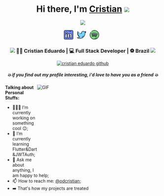 <div align="center">
   <h1>Hi there, I'm <a href="https://hemant.codes">Cristian</a> <img src="https://media.giphy.com/media/hvRJCLFzcasrR4ia7z/giphy.gif" width="25px"> </h1>
   <img src="https://pronoun.cyou/x/y?subject=He&object=Him&height=20"> 
</div>

<p align='center'>
   <a href="https://www.linkedin.com/in/cristian-eduardo-da-silva-596385197/"><img height="30" src="https://raw.githubusercontent.com/8bithemant/8bithemant/master/linkedin.png?raw=true"></a>&nbsp;&nbsp;
<a href="https://twitter.com/od_cristian"><img height="30" src="https://raw.githubusercontent.com/8bithemant/8bithemant/master/twitter.png?raw=true"></a>&nbsp;&nbsp;
<a href="https://open.spotify.com/user/22pgeqb446mlg7tpixg7sla7a?si=LlCtxTF1RbKZcNQk9S-24A"><img height="30" src="https://raw.githubusercontent.com/8bithemant/8bithemant/master/spotify.png?raw=true"></a>&nbsp;&nbsp;
 </p>
 
 <div align="center">
   <h3>
      <img src="https://media.giphy.com/media/WUlplcMpOCEmTGBtBW/giphy.gif" width="30"> 
         🚶‍♂️ Cristian Eduardo | 💻 Full Stack Developer | ⚽ Brazil 
      <img src="https://media.giphy.com/media/WUlplcMpOCEmTGBtBW/giphy.gif" width="30">
   </h3>
 </div>


<p align="center">
   <a href="https://badges.pufler.dev/visits/odCristian/odCristian"> 
      <img alt="cristian eduardo github" src="https://badges.pufler.dev/visits/odCristian/odCristian"> 
   </a>  
</p>
 
<h5 align="center">
   <i>💥 if you find out my profile interesting, i'd love to have you as a friend 💥</i>
</h5>

<img align="right" alt="GIF" src="https://media.giphy.com/media/f3icfMXvoPduLuaH2L/giphy.gif" width="400" height="280" />
  
**Talking about Personal Stuffs:**

- 👨🏽‍💻 I’m currently working on something cool :wink:;
- 🌱 I’m currently learning Flutter&Dart&JWTAuth; 
- 💬 Ask me about anything, I am happy to help;
- 📫 How to reach me: [@odcristian](https://twitter.com/od_cristian);
- ➡️ That's how my projects are treated

<!--
**odCristian/odCristian** is a ✨ _special_ ✨ repository because its `README.md` (this file) appears on your GitHub profile.

Here are some ideas to get you started:

- 🔭 I’m currently working on ...
- 🌱 I’m currently learning ...
- 👯 I’m looking to collaborate on ...
- 🤔 I’m looking for help with ...
- 💬 Ask me about ...
- 📫 How to reach me: ...
- 😄 Pronouns: ...
- ⚡ Fun fact: ...
-->

